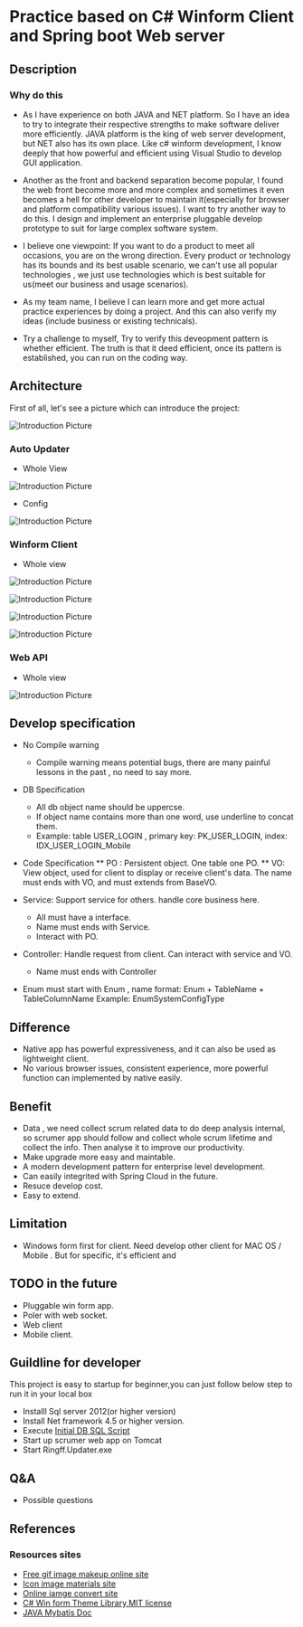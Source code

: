 # Practice based on C# Winform Client and Spring boot Web server

## Description

### Why do this

* As I have experience on both JAVA and NET platform. So I have an idea to try to integrate their respective strengths to make software deliver more efficiently.
JAVA platform is the king of web server development, but NET also has its own place. Like c# winform development, I know deeply that how powerful and efficient  using Visual Studio to develop GUI application.

* Another as the front and backend separation become popular, I found the web front become more and more complex and sometimes it even becomes a hell for other developer to maintain it(especially for browser and platform compatibility various issues). I want to try another way to do this.  I design and implement an enterprise pluggable develop prototype to suit for large complex software system.
 
* I believe one viewpoint: If you want to do a product to meet all occasions, you are on the wrong direction. Every product or technology has its bounds and its best usable scenario, we can't use all popular technologies ,  we just use technologies which is best suitable for us(meet our business and usage scenarios).
* As my team name, I believe I can learn more and get more actual practice experiences by doing a project. And this can also verify my ideas (include business or existing technicals).
* Try a challenge to myself, Try to verify this deveopment pattern is whether efficient. The truth is that it deed efficient, once its pattern is established, you can run on the coding way.


## Architecture
First of all, let's see a picture which can introduce the project:

![Introduction Picture](Docs/pic/architect.jpg)

### Auto Updater

* Whole View 

![Introduction Picture](Docs/pic/updater1.jpg)

* Config

![Introduction Picture](Docs/pic/updater2.jpg)


### Winform Client

* Whole view

![Introduction Picture](Docs/pic/winform1.jpg)

![Introduction Picture](Docs/pic/login.jpg)

![Introduction Picture](Docs/pic/signup.jpg)

![Introduction Picture](Docs/pic/story.jpg)


### Web API
* Whole view

![Introduction Picture](Docs/pic/web1.jpg)

## Develop specification
* No Compile warning
  * Compile warning means potential bugs, there are many painful lessons in the past , no need to say more.

* DB Specification
  * All db object name should be uppercse.
  * If object name contains more than one word, use underline to concat them.
  * Example: table USER_LOGIN , primary key: PK_USER_LOGIN, index: IDX_USER_LOGIN_Mobile

* Code Specification
** PO : Persistent object.  One table one PO.
** VO: View object, used for client to display or receive client's data. 
The name must ends with VO, and must extends from BaseVO.


* Service: Support service for others. handle core business here.
  * All must have a interface.
  * Name must ends with Service.
  * Interact with PO.


* Controller: Handle request from client. Can interact with service and VO.
  * Name must ends with Controller

* Enum must start with Enum , name format: Enum + TableName + TableColumnName
Example: EnumSystemConfigType


## Difference

* Native app has powerful expressiveness, and it can also be used as lightweight client.
* No various browser issues, consistent experience, more powerful function can implemented by native easily.

## Benefit

* Data , we need collect scrum related data to do deep analysis internal, so scrumer app should follow and collect whole scrum lifetime 
and collect the info. Then analyse it to improve our productivity.
* Make upgrade more easy and maintable.
* A modern development pattern for enterprise level development.
* Can easily integrited with Spring Cloud in the future.
* Resuce develop cost.
* Easy to extend.

## Limitation

* Windows form first for client. Need develop other client for MAC OS / Mobile . But for specific, it's efficient and 

## TODO in the future

* Pluggable win form app.
* Poler with web socket.
* Web client 
* Mobile client.

## Guildline for developer

This project is easy to startup for beginner,you can just follow below step to run it in your local box
* Installl Sql server 2012(or higher version)
* Install Net framework 4.5 or higher version.
* Execute [Initial DB SQL Script](Server/scrumer/src/main/resources/MS_SQL_DB_Initial.sql)
* Start up scrumer web app on Tomcat
* Start Ringff.Updater.exe



## Q&A

* Possible questions



## References

### Resources sites

* [Free gif image makeup online site](https://icons8.com/preloaders/)
* [Icon image materials site](https://fontawesome.com)
* [Online iamge convert site](https://www.online-convert.com/)
* [C# Win form Theme Library,MIT license](https://github.com/AshishKilmist/MetroFramework) 
* [JAVA Mybatis Doc](http://www.mybatis.org/mybatis-3/)





